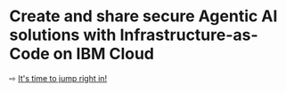 # Create and share secure Agentic AI solutions with Infrastructure-as-Code on IBM Cloud

⇨ [It's time to jump right in!](10-getting-started.md)
